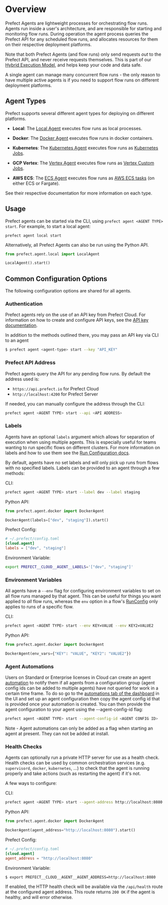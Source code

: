 # Overview

Prefect Agents are lightweight processes for orchestrating flow runs. Agents
run inside a user's architecture, and are responsible for starting and
monitoring flow runs. During operation the agent process queries the Prefect
API for any scheduled flow runs, and allocates resources for them on their
respective deployment platforms.

Note that both Prefect Agents (and flow runs) only send requests _out_ to the
Prefect API, and never receive requests themselves. This is part of our [Hybrid
Execution
Model](https://medium.com/the-prefect-blog/the-prefect-hybrid-model-1b70c7fd296),
and helps keep your code and data safe.

A single agent can manage many concurrent flow runs - the only reason to have
multiple active agents is if you need to support flow runs on different
deployment platforms.

## Agent Types

Prefect supports several different agent types for deploying on different
platforms.

- **Local**: The [Local Agent](./local.md) executes flow runs as local processes.

- **Docker**: The [Docker Agent](./docker.md) executes flow runs in docker
  containers.

- **Kubernetes**: The [Kubernetes Agent](./kubernetes.md) executes flow runs as
  [Kubernetes Jobs](https://kubernetes.io/docs/concepts/workloads/controllers/job/).

- **GCP Vertex**: The [Vertex Agent](./vertex.md) executes flow runs as
  [Vertex Custom Jobs](https://cloud.google.com/vertex-ai/docs/training/create-custom-job).

- **AWS ECS**: The [ECS Agent](./ecs.md) executes flow runs as [AWS ECS
  tasks](https://aws.amazon.com/ecs/) (on either ECS or Fargate).

See their respective documentation for more information on each type.

## Usage

Prefect agents can be started via the CLI, using `prefect agent <AGENT TYPE> start`. For example, to start a local agent:

```
prefect agent local start
```

Alternatively, all Prefect Agents can also be run using the Python API.

```python
from prefect.agent.local import LocalAgent

LocalAgent().start()
```

## Common Configuration Options

The following configuration options are shared for all agents.

### Authentication <Badge text="Cloud"/>

Prefect agents rely on the use of an API key from Prefect Cloud. For information on how to create and configure API keys, see the
[API key documentation](../concepts/api_keys.md).

In addition to the methods outlined there, you may pass an API key via CLI to an agent

```bash
$ prefect agent <agent-type> start --key "API_KEY"
```

### Prefect API Address

Prefect agents query the API for any pending flow runs. By default the address
used is:

- `https://api.prefect.io` for Prefect Cloud
- `http://localhost:4200` for Prefect Server

If needed, you can manually configure the address through the CLI:

```bash
prefect agent <AGENT TYPE> start --api <API ADDRESS>
```

### Labels

Agents have an optional `labels` argument which allows for separation of
execution when using multiple agents. This is especially useful for teams
wanting to run specific flows on different clusters. For more information on
labels and how to use them see the
[Run Configuration docs](../flow_config/run_configs.md#labels).

By default, agents have no set labels and will only pick up runs from flows
with no specified labels. Labels can be provided to an agent
through a few methods:

CLI:

```bash
prefect agent <AGENT TYPE> start --label dev --label staging
```

Python API:

```python
from prefect.agent.docker import DockerAgent

DockerAgent(labels=["dev", "staging"]).start()
```

Prefect Config:

```toml
# ~/.prefect/config.toml
[cloud.agent]
labels = ["dev", "staging"]
```

Environment Variable:

```bash
export PREFECT__CLOUD__AGENT__LABELS='["dev", "staging"]'
```


### Environment Variables

All agents have a `--env` flag for configuring environment variables to set on
all flow runs managed by that agent. This can be useful for things you want
applied to _all_ flow runs, whereas the `env` option in a flow's
[RunConfig](/orchestration/flow_config/run_configs.md) only applies to runs of a
specific flow.

CLI:

```bash
prefect agent <AGENT TYPE> start --env KEY=VALUE --env KEY2=VALUE2
```

Python API:

```python
from prefect.agent.docker import DockerAgent

DockerAgent(env_vars={"KEY": "VALUE", "KEY2": "VALUE2"})
```


### Agent Automations <Badge text="Cloud"/>

Users on Standard or Enterprise licenses in Cloud can create an agent [automation](orchestration/concepts/automations.html) to notify them if all agents from a configuration group (agent config ids can be added to multiple agents) have not queried for work in a certain time frame.   To do so go to the [automations tab of the dashboard](https://cloud.prefect.io/automations=) in the UI and set up an agent configuration then copy the agent config id that is provided once your automation is created.  You can then provide the agent configuration to your agent using the --agent-config-id flag:

```bash
prefect agent <AGENT TYPE> start --agent-config-id <AGENT CONFIG ID>
```

Note - Agent automations can only be added as a flag when starting an agent at present.  They can not be added at install. 

### Health Checks

Agents can optionally run a private HTTP server for use as a health check.
Health checks can be used by common orchestration services (e.g.
`supervisord`, `docker`, `kubernetes`, ...) to check that the agent is
running properly and take actions (such as restarting the agent) if it's not.

A few ways to configure:

CLI:

```bash
prefect agent <AGENT TYPE> start --agent-address http://localhost:8080
```

Python API:

```python
from prefect.agent.docker import DockerAgent

DockerAgent(agent_address="http://localhost:8080").start()
```

Prefect Config:

```toml
# ~/.prefect/config.toml
[cloud.agent]
agent_address = "http://localhost:8080"
```

Environment Variable:

```bash
$ export PREFECT__CLOUD__AGENT__AGENT_ADDRESS=http://localhost:8080
```


If enabled, the HTTP health check will be available via the `/api/health`
route at the configured agent address. This route returns `200 OK` if the
agent is healthy, and will error otherwise.

